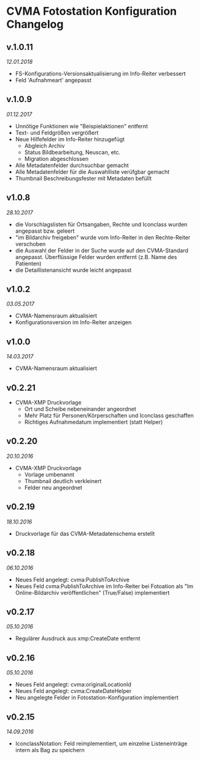 # CVMA Fotostation Konfiguration Changelog

## v.1.0.11

*12.01.2018*

* FS-Konfigurations-Versionsaktualisierung im Info-Reiter verbessert
* Feld 'Aufnahmeart' angepasst

## v.1.0.9

*01.12.2017*

* Unnötige Funktionen wie "Beispielaktionen" entfernt
* Text- und Feldgrößen vergrößert
* Neue Hilfefelder im Info-Reiter hinzugefügt
  - Abgleich Archiv
  - Status Bildbearbeitung, Neuscan, etc.
  - Migration abgeschlossen
* Alle Metadatenfelder durchsuchbar gemacht
* Alle Metadatenfelder für die Auswahlliste verüfgbar gemacht
* Thumbnail Beschreibungsfester mit Metadaten befüllt
  

## v1.0.8

*28.10.2017*

* die Vorschlagslisten für Ortsangaben, Rechte und Iconclass wurden angepasst bzw. geleert
* "im Bildarchiv freigeben" wurde vom Info-Reiter in den Rechte-Reiter verschoben
* die Auswahl der Felder in der Suche wurde auf den CVMA-Standard angepasst. Überflüssige Felder wurden entfernt (z.B. Name des Patienten)
* die Detaillistenansicht wurde leicht angepasst


## v1.0.2

*03.05.2017*

* CVMA-Namensraum aktualisiert
* Konfigurationsversion im Info-Reiter anzeigen

## v1.0.0

*14.03.2017*

* CVMA-Namensraum aktualisiert

## v0.2.21

* CVMA-XMP Druckvorlage
    - Ort und Scheibe nebeneinander angeordnet
    - Mehr Platz für Personen/Körperschaften und Iconclass geschaffen
    - Richtiges Aufnahmedatum implementiert (statt Helper)

## v0.2.20

*20.10.2016*

* CVMA-XMP Druckvorlage
    - Vorlage umbenannt
    - Thumbnail deutlich verkleinert
    - Felder neu angeordnet


## v0.2.19

*18.10.2016*

* Druckvorlage für das CVMA-Metadatenschema erstellt

## v0.2.18

*06.10.2016*

* Neues Feld angelegt: cvma:PublishToArchive
* Neues Feld cvma:PublishToArchive im Info-Reiter bei Fotoation als "Im Online-Bildarchiv veröffentlichen" (True/False) implementiert

## v0.2.17

*05.10.2016*

* Regulärer Ausdruck aus xmp:CreateDate entfernt

## v0.2.16

*05.10.2016*

* Neues Feld angelegt: cvma:originalLocationId
* Neues Feld angelegt: cvma:CreateDateHelper
* Neu angelegte Felder in Fotostation-Konfiguration implementiert

## v0.2.15

*14.09.2016*

* IconclassNotation: Feld reimplementiert, um einzelne Listeneinträge intern als Bag zu speichern